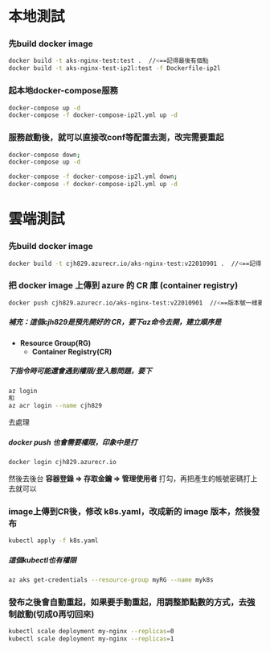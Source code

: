 # 本地測試

### 先build docker image

```sh
docker build -t aks-nginx-test:test .  //<==記得最後有個點
docker build -t aks-nginx-test-ip2l:test -f Dockerfile-ip2l
```

### 起本地docker-compose服務
```sh
docker-compose up -d
docker-compose -f docker-compose-ip2l.yml up -d
```
### 服務啟動後，就可以直接改conf等配置去測，改完需要重起
```sh
docker-compose down;
docker-compose up -d

docker-compose -f docker-compose-ip2l.yml down;
docker-compose -f docker-compose-ip2l.yml up -d
```

# 雲端測試

### 先build docker image

```sh
docker build -t cjh829.azurecr.io/aks-nginx-test:v22010901 .  //<==記得最後有個點，版本號記得改
```

### 把 docker image 上傳到 azure 的 CR 庫 (container registry)

```sh
docker push cjh829.azurecr.io/aks-nginx-test:v22010901  //<==版本號一樣要記得改
```
##### 補充：這個cjh829是預先開好的 CR，要下az命令去開，建立順序是 
* **Resource Group(RG)**
  * **Container Registry(CR)**

##### 下指令時可能還會遇到權限/登入態問題，要下

```sh
az login
和
az acr login --name cjh829
```
去處理

##### docker push 也會需要權限，印象中是打

```sh
docker login cjh829.azurecr.io
```
然後去後台 **容器登錄 => 存取金鑰 => 管理使用者** 打勾，再把產生的帳號密碼打上去就可以

### image上傳到CR後，修改 k8s.yaml，改成新的 image 版本，然後發布

```sh
kubectl apply -f k8s.yaml
```
##### 這個kubectl也有權限

```sh
az aks get-credentials --resource-group myRG --name myk8s
```

### 發布之後會自動重起，如果要手動重起，用調整節點數的方式，去強制啟動(切成0再切回來)
```sh
kubectl scale deployment my-nginx --replicas=0
kubectl scale deployment my-nginx --replicas=1
```



